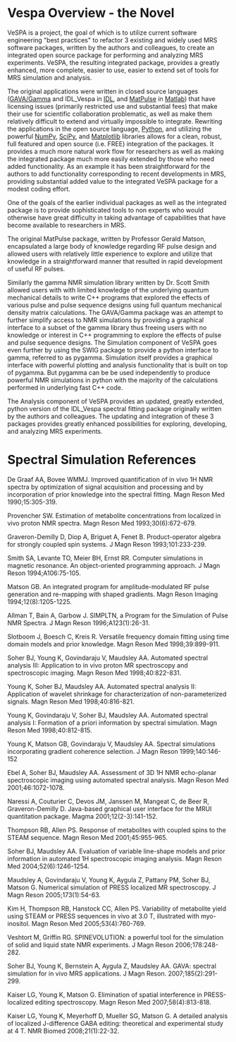 # Vespa Overview - the Novel
VeSPA is a project, the goal of which is to utilize current software engineering "best practices" to refactor 3 existing and widely used MRS software packages, written by the authors and colleagues, to create an integrated open source package for performing and analyzing MRS experiments. VeSPA, the resulting integrated package, provides a greatly enhanced, more complete, easier to use, easier to extend set of tools for MRS simulation and analysis. 

The original applications were written in closed source languages ([GAVA/Gamma](http://cds.ismrm.org/ismrm-2003/0852.pdf) and IDL_Vespa in [IDL](http://www.ittvis.com/ProductServices/IDL.aspx), and [MatPulse](http://www.rrmind.research.va.gov/software/matpulse.asp) in [Matlab](http://www.mathworks.com/)) that have licensing issues (primarily restricted use and substantial fees) that make their use for scientific collaboration problematic, as well as make them relatively difficult to extend and virtually impossible to integrate. Rewriting the applications in the open source language, [Python](http://www.python.org/), and utilizing the powerful [NumPy](http://numpy.scipy.org/), [SciPy](http://www.scipy.org), and [Matplotlib](http://matplotlib.sourceforge.net/) libraries allows for a clean, robust, full featured and open source (i.e. FREE) integration of the packages. It provides a much more natural work flow for researchers as well as making the integrated package much more easily extended by those who need added functionality. As an example it has been straightforward for the authors to add functionality corresponding to recent developments in MRS, providing substantial added value to the integrated VeSPA package for a modest coding effort.

One of the goals of the earlier individual packages as well as the integrated package is to provide sophisticated tools to non experts who would otherwise have great difficulty in taking advantage of capabilities that have become available to researchers in MRS. 

The original MatPulse package, written by Professor Gerald Matson, encapsulated a large body of knowledge regarding RF pulse design and allowed users with relatively little experience to explore and utilize that knowledge in a straightforward manner that resulted in rapid development of useful RF pulses. 


Similarly the gamma NMR simulation library written by Dr. Scott Smith allowed users with with limited knowledge of the underlying quantum mechanical details to write C++ programs that explored the effects of various pulse and pulse sequence designs using full quantum mechanical density matrix calculations. The GAVA/Gamma package was an attempt to further simplify access to NMR simulations by providing a graphical interface to a subset of the gamma library thus freeing users with no knowledge or interest in C++ programming to explore the effects of pulse and pulse sequence designs. The Simulation component of VeSPA goes even further by using the SWIG package to provide a python interface to gamma, referred to as pygamma. Simulation itself provides a graphical interface with powerful plotting and analysis functionality that is built on top of pygamma. But pygamma can be be used independently to produce powerful NMR simulations in python with the majority of the calculations performed in underlying fast C++ code. 

The Analysis component of VeSPA provides an updated, greatly extended, python version of the IDL_Vespa spectral fitting package originally written by the authors and colleagues. The updating and integration of these 3 packages provides greatly enhanced possibilities for exploring, developing, and analyzing MRS experiments.         

# Spectral Simulation References
De Graaf AA, Bovee WMMJ. Improved quantification of in vivo 1H NMR spectra by optimization of signal acquisition and processing and by incorporation of prior knowledge into the spectral fitting. Magn Reson Med 1990;15:305-319.

Provencher SW. Estimation of metabolite concentrations from localized in vivo proton NMR spectra. Magn Reson Med 1993;30(6):672-679.

Graveron-Demilly D, Diop A, Briguet A, Fenet B. Product-operator algebra for strongly coupled spin systems. J Magn Reson 1993;101:233-239.

Smith SA, Levante TO, Meier BH, Ernst RR. Computer simulations in magnetic resonance. An object-oriented programming approach. J Magn Reson 1994;A106:75-105.

Matson GB. An integrated program for amplitude-modulated RF pulse generation and re-mapping with shaped gradients. Magn Reson Imaging 1994;12(8):1205-1225.

Allman T, Bain A, Garbow J. SIMPLTN, a Program for the Simulation of Pulse NMR Spectra. J Magn Reson 1996;A123(1):26-31.

Slotboom J, Boesch C, Kreis R. Versatile frequency domain fitting using time domain models and prior knowledge. Magn Reson Med 1998;39:899-911.

Soher BJ, Young K, Govindaraju V, Maudsley AA. Automated spectral analysis III: Application to in vivo proton MR spectroscopy and spectroscopic imaging. Magn Reson Med 1998;40:822-831.

Young K, Soher BJ, Maudsley AA. Automated spectral analysis II: Application of wavelet shrinkage for characterization of non-parameterized signals. Magn Reson Med 1998;40:816-821.

Young K, Govindaraju V, Soher BJ, Maudsley AA. Automated spectral analysis I:  Formation of a priori information by spectral simulation. Magn Reson Med 1998;40:812-815.

Young K, Matson GB, Govindaraju V, Maudsley AA. Spectral simulations incorporating gradient coherence selection. J Magn Reson 1999;140:146-152

Ebel A, Soher BJ, Maudsley AA. Assessment of 3D 1H NMR echo-planar spectroscopic imaging using automated spectral analysis. Magn Reson Med 2001;46:1072-1078.

Naressi A, Couturier C, Devos JM, Janssen M, Mangeat C, de Beer R, Graveron-Demilly D. Java-based graphical user interface for the MRUI quantitation package. Magma 2001;12(2-3):141-152.

Thompson RB, Allen PS. Response of metabolites with coupled spins to the STEAM sequence. Magn Reson Med 2001;45:955-965.

Soher BJ, Maudsley AA. Evaluation of variable line-shape models and prior information in automated 1H spectroscopic imaging analysis. Magn Reson Med 2004;52(6):1246-1254.

Maudsley A, Govindaraju V, Young K, Aygula Z, Pattany PM, Soher BJ, Matson G. Numerical simulation of PRESS localized MR spectroscopy. J Magn Reson 2005;173(1):54-63.

Kim H, Thompson RB, Hanstock CC, Allen PS. Variability of metabolite yield using STEAM or PRESS sequences in vivo at 3.0 T, illustrated with myo-inositol. Magn Reson Med 2005;53(4):760-769.

Veshtort M, Griffin RG. SPINEVOLUTION: a powerful tool for the simulation of solid and liquid state NMR experiments. J Magn Reson 2006;178:248-282.

Soher BJ, Young K, Bernstein A, Aygula Z, Maudsley AA. GAVA: spectral simulation for in vivo MRS applications. J Magn Reson. 2007;185(2):291-299.

Kaiser LG, Young K, Matson G. Elimination of spatial interference in PRESS-localized editing spectroscopy. Magn Reson Med 2007;58(4):813-818.

Kaiser LG, Young K, Meyerhoff D, Mueller SG, Matson G. A detailed analysis of localized J-difference GABA editing: theoretical and experimental study at 4 T. NMR Biomed 2008;21(1):22-32.

